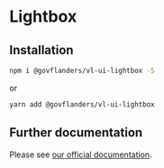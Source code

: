 # Lightbox
## Installation
```bash
npm i @govflanders/vl-ui-lightbox -S
```
or
```bash
yarn add @govflanders/vl-ui-lightbox
```
## Further documentation
Please see [our official documentation](https://overheid.vlaanderen.be/webuniversum/v3/search?q=vl-ui-lightbox).
